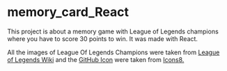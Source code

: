 # memory_card_React
This project is about a memory game with League of Legends champions where you have to score 30 points to win. It was made with React.


All the images of League Of Legends Champions were taken from <a href="https://leagueoflegends.fandom.com/wiki/List_of_champions" target="_blank">League of Legends Wiki</a> and the <a target="_blank" href="https://icons8.com/icon/52539/github">GitHub Icon</a> were taken from <a target="_blank" href="https://icons8.com">Icons8.</a>
